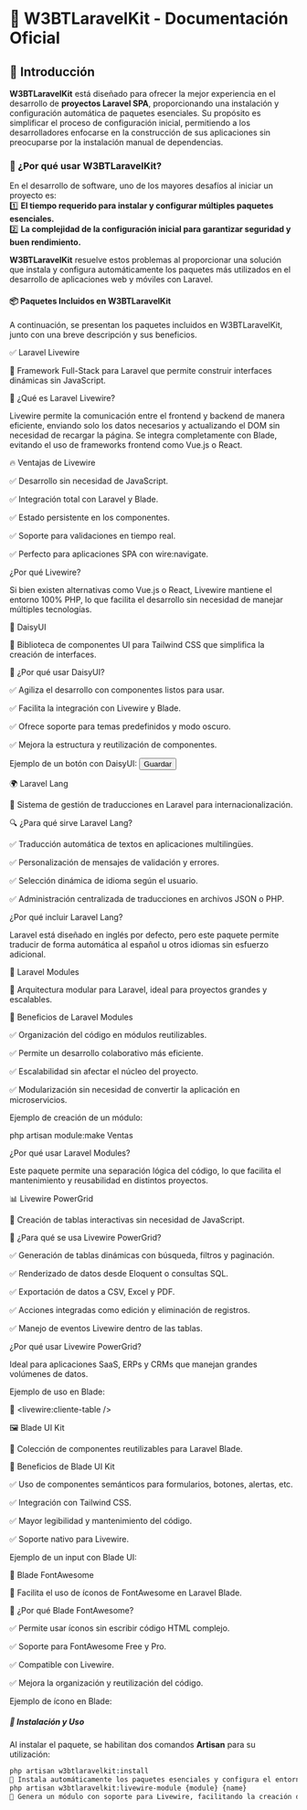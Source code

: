 
# 🚀 W3BTLaravelKit - Documentación Oficial  

## 📌 Introducción  
**W3BTLaravelKit** está diseñado para ofrecer la mejor experiencia en el desarrollo de **proyectos Laravel SPA**, proporcionando una instalación y configuración automática de paquetes esenciales. Su propósito es simplificar el proceso de configuración inicial, permitiendo a los desarrolladores enfocarse en la construcción de sus aplicaciones sin preocuparse por la instalación manual de dependencias.

### 🎯 ¿Por qué usar W3BTLaravelKit?  
En el desarrollo de software, uno de los mayores desafíos al iniciar un proyecto es:  
1️⃣ **El tiempo requerido para instalar y configurar múltiples paquetes esenciales.**  
2️⃣ **La complejidad de la configuración inicial para garantizar seguridad y buen rendimiento.**  

**W3BTLaravelKit** resuelve estos problemas al proporcionar una solución que instala y configura automáticamente los paquetes más utilizados en el desarrollo de aplicaciones web y móviles con Laravel.

#### 📦 Paquetes Incluidos en W3BTLaravelKit
A continuación, se presentan los paquetes incluidos en W3BTLaravelKit, junto con una breve descripción y sus beneficios.

✅ Laravel Livewire

📌 Framework Full-Stack para Laravel que permite construir interfaces dinámicas sin JavaScript.

📌 ¿Qué es Laravel Livewire?

Livewire permite la comunicación entre el frontend y backend de manera eficiente, enviando solo los datos necesarios y actualizando el DOM sin necesidad de recargar la página. Se integra completamente con Blade, evitando el uso de frameworks frontend como Vue.js o React.

🔥 Ventajas de Livewire

✅ Desarrollo sin necesidad de JavaScript.

✅ Integración total con Laravel y Blade.

✅ Estado persistente en los componentes.

✅ Soporte para validaciones en tiempo real.

✅ Perfecto para aplicaciones SPA con wire:navigate.


¿Por qué Livewire?

Si bien existen alternativas como Vue.js o React, Livewire mantiene el entorno 100% PHP, lo que facilita el desarrollo sin necesidad de manejar múltiples tecnologías.

🎨 DaisyUI

📌 Biblioteca de componentes UI para Tailwind CSS que simplifica la creación de interfaces.

🎯 ¿Por qué usar DaisyUI?

✅ Agiliza el desarrollo con componentes listos para usar.

✅ Facilita la integración con Livewire y Blade.

✅ Ofrece soporte para temas predefinidos y modo oscuro.

✅ Mejora la estructura y reutilización de componentes.

Ejemplo de un botón con DaisyUI:
<button class="btn btn-primary">Guardar</button>

🌍 Laravel Lang

📌 Sistema de gestión de traducciones en Laravel para internacionalización.

🔍 ¿Para qué sirve Laravel Lang?

✅ Traducción automática de textos en aplicaciones multilingües.

✅ Personalización de mensajes de validación y errores.

✅ Selección dinámica de idioma según el usuario.

✅ Administración centralizada de traducciones en archivos JSON o PHP.

¿Por qué incluir Laravel Lang?

Laravel está diseñado en inglés por defecto, pero este paquete permite traducir de forma automática al español u otros idiomas sin esfuerzo adicional.

📁 Laravel Modules

📌 Arquitectura modular para Laravel, ideal para proyectos grandes y escalables.

🎯 Beneficios de Laravel Modules

✅ Organización del código en módulos reutilizables.

✅ Permite un desarrollo colaborativo más eficiente.

✅ Escalabilidad sin afectar el núcleo del proyecto.

✅ Modularización sin necesidad de convertir la aplicación en microservicios.

Ejemplo de creación de un módulo:

php artisan module:make Ventas

¿Por qué usar Laravel Modules?

Este paquete permite una separación lógica del código, lo que facilita el mantenimiento y reusabilidad en distintos proyectos.

📊 Livewire PowerGrid

📌 Creación de tablas interactivas sin necesidad de JavaScript.

🎯 ¿Para qué se usa Livewire PowerGrid?

✅ Generación de tablas dinámicas con búsqueda, filtros y paginación.

✅ Renderizado de datos desde Eloquent o consultas SQL.

✅ Exportación de datos a CSV, Excel y PDF.

✅ Acciones integradas como edición y eliminación de registros.

✅ Manejo de eventos Livewire dentro de las tablas.

¿Por qué usar Livewire PowerGrid?

Ideal para aplicaciones SaaS, ERPs y CRMs que manejan grandes volúmenes de datos.

Ejemplo de uso en Blade:

🔹 <livewire:cliente-table />

🖼️ Blade UI Kit

📌 Colección de componentes reutilizables para Laravel Blade.

🎯 Beneficios de Blade UI Kit

✅ Uso de componentes semánticos para formularios, botones, alertas, etc.

✅ Integración con Tailwind CSS.

✅ Mayor legibilidad y mantenimiento del código.

✅ Soporte nativo para Livewire.

Ejemplo de un input con Blade UI:

<x-input label="Correo Electrónico" name="email" placeholder="ejemplo@email.com" />

🎨 Blade FontAwesome

📌 Facilita el uso de íconos de FontAwesome en Laravel Blade.

🎯 ¿Por qué Blade FontAwesome?

✅ Permite usar íconos sin escribir código HTML complejo.

✅ Soporte para FontAwesome Free y Pro.

✅ Compatible con Livewire.

✅ Mejora la organización y reutilización del código.

Ejemplo de ícono en Blade:

<x-fas-user class="text-blue-500 w-6 h-6" />

##### 🚀 Instalación y Uso  
Al instalar el paquete, se habilitan dos comandos **Artisan** para su utilización:

```bash
php artisan w3btlaravelkit:install
🔹 Instala automáticamente los paquetes esenciales y configura el entorno de desarrollo.
php artisan w3btlaravelkit:livewire-module {module} {name}
🔹 Genera un módulo con soporte para Livewire, facilitando la creación de componentes modulares en Laravel.


